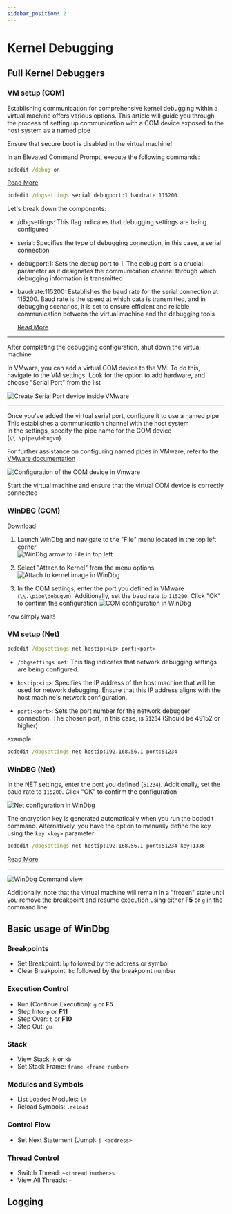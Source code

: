 ```yaml
---
sidebar_position: 2
---
```


# Kernel Debugging

## Full Kernel Debuggers

### VM setup (COM)

Establishing communication for comprehensive kernel debugging within a virtual machine offers various options. This article will guide you through the process of setting up communication with a COM device exposed to the host system as a named pipe

Ensure that secure boot is disabled in the virtual machine!

In an Elevated Command Prompt, execute the following commands:

```cmd
bcdedit /debug on
```

[Read More](https://learn.microsoft.com/en-us/windows-hardware/drivers/devtest/bcdedit--debug)

```cmd
bcdedit /dbgsettings serial debugport:1 baudrate:115200
```

Let's break down the components:

- /dbgsettings: This flag indicates that debugging settings are being configured

- serial: Specifies the type of debugging connection, in this case, a serial connection

- debugport:1: Sets the debug port to 1. The debug port is a crucial parameter as it designates the communication channel through which debugging information is transmitted

- baudrate:115200: Establishes the baud rate for the serial connection at 115200. Baud rate is the speed at which data is transmitted, and in debugging scenarios, it is set to ensure efficient and reliable communication between the virtual machine and the debugging tools

  [Read More](https://learn.microsoft.com/en-us/windows-hardware/drivers/devtest/bcdedit--dbgsettings)

---

After completing the debugging configuration, shut down the virtual machine

In VMware, you can add a virtual COM device to the VM. To do this, navigate to the VM settings. Look for the option to add hardware, and choose "Serial Port" from the list

![Create Serial Port device inside VMware](img/vmware_YU0yTtaigA.png)

---

Once you've added the virtual serial port, configure it to use a named pipe  
This establishes a communication channel with the host system  
In the settings, specify the pipe name for the COM device (`\\.\pipe\debugvm`)

For further assistance on configuring named pipes in VMware, refer to the [VMware documentation](https://docs.vmware.com/en/VMware-Workstation-Pro/17/com.vmware.ws.using.doc/GUID-70C25BED-6791-4AF2-B530-8030E39ED749.html)

![Configuration of the COM device in Vmware](img/vmware_agquvVy0bW.png)

Start the virtual machine and ensure that the virtual COM device is correctly connected

### WinDBG (COM)

[Download](https://learn.microsoft.com/en-us/windows-hardware/drivers/debugger/)

1. Launch WinDbg and navigate to the "File" menu located in the top left corner  
   ![WinDbg arrow to File in top left](img/DbgX.Shell_hnysQdHmnu.png)

2. Select "Attach to Kernel" from the menu options
   ![Attach to kernel image in WinDbg](img/DbgX.Shell_KGZopkn2gw.png)

3. In the COM settings, enter the port you defined in VMware (`\\.\pipe\debugvm`). Additionally, set the baud rate to `115200`. Click "OK" to confirm the configuration
   ![COM configuration in WinDbg](img/DbgX.Shell_9hq8b5YEXp.png)

now simply wait!

### VM setup (Net)

```cmd
bcdedit /dbgsettings net hostip:<ip> port:<port>
```

- `/dbgsettings net`: This flag indicates that network debugging settings are being configured.

- `hostip:<ip>`: Specifies the IP address of the host machine that will be used for network debugging. Ensure that this IP address aligns with the host machine's network configuration.

- `port:<port>`: Sets the port number for the network debugger connection. The chosen port, in this case, is `51234` (Should be 49152 or higher)

example:

```cmd
bcdedit /dbgsettings net hostip:192.168.56.1 port:51234
```

### WinDBG (Net)

In the NET settings, enter the port you defined (`51234`). Additionally, set the baud rate to `115200`. Click "OK" to confirm the configuration

![Net configuration in WinDbg](img/DbgX.Shell_Hg7BXHCNZq.png)

The encryption key is generated automatically when you run the bcdedit command. Alternatively, you have the option to manually define the key using the `key:<key>` parameter

```cmd
bcdedit /dbgsettings net hostip:192.168.56.1 port:51234 key:1336
```

[Read More](https://learn.microsoft.com/en-us/windows-hardware/drivers/devtest/bcdedit--dbgsettings)

---

![WinDbg Command view](img/DbgX.Shell_NujLcclIR0.png)

Additionally, note that the virtual machine will remain in a "frozen" state until you remove the breakpoint and resume execution using either **F5** or `g` in the command line

## Basic usage of WinDbg

### Breakpoints

- Set Breakpoint: `bp` followed by the address or symbol
- Clear Breakpoint: `bc` followed by the breakpoint number

### Execution Control

- Run (Continue Execution): `g` or **F5**
- Step Into: `p` or **F11**
- Step Over: `t` or **F10**
- Step Out: `gu`

### Stack

- View Stack: `k` or `kb`
- Set Stack Frame: `frame <frame number>`

### Modules and Symbols

- List Loaded Modules: `lm`
- Reload Symbols: `.reload`

### Control Flow

- Set Next Statement (Jump): `j <address>`

### Thread Control

- Switch Thread: `~<thread number>s`
- View All Threads: `~`

## Logging
